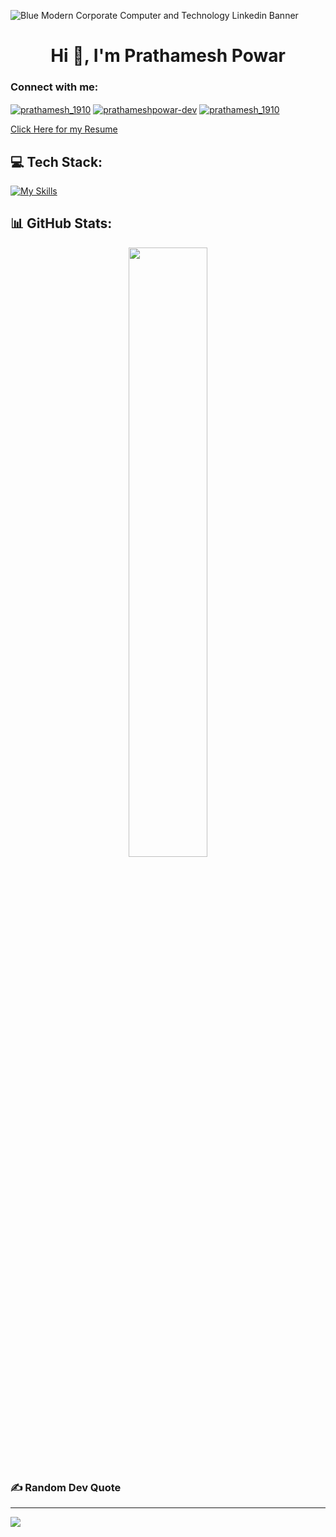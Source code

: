 ![Blue Modern Corporate Computer and Technology Linkedin Banner](https://github.com/prathameshpowar1910/prathameshpowar1910/assets/91151201/4ccebf49-647b-4e09-ab89-0d04ff25301b)
<h1 align="center">Hi 👋, I'm Prathamesh Powar</h1>
<h3 align="left">Connect with me:</h3>
<p align="left">
<a href="https://twitter.com/prathamesh_1910" target="blank"><img align="center" src="https://img.shields.io/badge/Twitter-1D9BF0.svg?style=for-the-badge&logo=Twitter&logoColor=white" alt="prathamesh_1910" /></a>
<a href="https://linkedin.com/in/prathamesh-powar" target="blank"><img align="center" src="https://img.shields.io/badge/LinkedIn-0A66C2.svg?style=for-the-badge&logo=LinkedIn&logoColor=white" alt="prathameshpowar-dev" /></a>
<a href="https://instagram.com/prathamesh_1910" target="blank"><img align="center" src="https://img.shields.io/badge/Instagram-E4405F.svg?style=for-the-badge&logo=Instagram&logoColor=white" alt="prathamesh_1910"/></a>
</p>
<a href="https://drive.google.com/file/d/1X0JUYMO8NVYQ_YtYsWOmUiN5nL8cmokd/view?usp=sharing" target="blank">Click Here for my Resume</a>

## 💻 Tech Stack:

[![My Skills](https://skillicons.dev/icons?i=mongodb,express,react,nodejs,js,ts,jquery,html,css,tailwind,materialui,mysql,postgres,azure,postman,php,c,python,cpp,java,git,github,linux,figma,idea,bootstrap&theme=dark&perline=18)](https://skillicons.dev)

## 📊 GitHub Stats:
<p align="center">
<img src="https://github-readme-streak-stats.herokuapp.com?user=prathameshpowar1910&theme=react" width = "50%">
</p>

### ✍️ Random Dev Quote


---
[![](https://visitcount.itsvg.in/api?id=prathameshpowar1910&icon=0&color=0)](https://visitcount.itsvg.in)



<!--
- 🔭 I’m currently working on ...
- 🌱 I’m currently learning ...
- 👯 I’m looking to collaborate on ...
- 🤔 I’m looking for help with ...
- 💬 Ask me about ...
- 📫 How to reach me: ...
- 😄 Pronouns: ...
- ⚡ Fun fact: ...
-->

